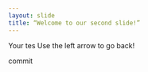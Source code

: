 ```yaml
---
layout: slide
title: “Welcome to our second slide!”
---
```

Your tes
Use the left arrow to go back!

commit

